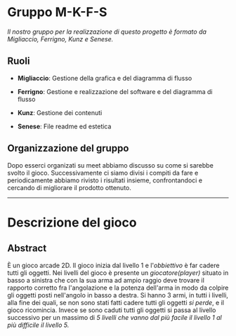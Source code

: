 # Gruppo M-K-F-S

*Il nostro gruppo per la realizzazione di questo progetto è formato da Migliaccio, Ferrigno, Kunz e Senese.*

## Ruoli

- **Migliaccio**: Gestione della grafica e del diagramma di flusso

- **Ferrigno**: Gestione e realizzazione del software e del diagramma di flusso

- **Kunz**: Gestione dei contenuti 

- **Senese**: File readme ed estetica

## Organizzazione del gruppo
Dopo esserci organizati  su meet  abbiamo discusso su come si  sarebbe svolto il gioco. Successivamente ci siamo divisi i compiti da fare e periodicamente abbiamo rivisto i risultati insieme, confrontandoci e cercando di migliorare il prodotto ottenuto.
***

# Descrizione del gioco
## Abstract
È un gioco arcade 2D.
Il gioco inizia dal livello 1 e l'*obbiettivo* è far cadere tutti gli oggetti.
Nei livelli del gioco è presente un *giocatore(player)* situato in basso a sinistra  che con la sua arma ad ampio raggio deve trovare il rapporto corretto fra l'angolazione e la potenza dell'arma in modo da colpire gli oggetti posti nell'angolo in basso a destra. Si hanno 3 armi, in tutti i livelli, alla fine dei quali, se non sono stati fatti cadere tutti gli oggetti *si perde*, e il gioco ricomincia. Invece se sono caduti tutti gli oggetti si passa al livello successivo per un massimo di *5 livelli che vanno dal più facile il livello 1 al più difficile il livello 5.*
